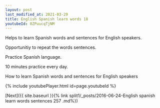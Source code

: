 ```yaml
---
layout: post
last_modified_at: 2021-03-29
title: English Spanish learn words 18 
youtubeId: 0ZPuucqTjNM
---
```

 
 
Helps to learn Spanish words and sentences for English speakers.

Opportunitiy to repeat the words sentences. 

Practice Spanish language. 
 
10 minutes practice every day. 
 
How to learn Spanish words and sentences for English speakers 
 
{% include youtubePlayer.html id=page.youtubeId %}
 
 
[Next]({{ site.baseurl }}{% link  split1/_posts/2016-06-24-English spanish learn words sentences 257 .md%})
 
